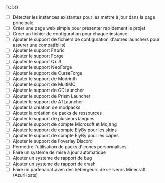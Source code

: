 TODO :

- [ ] Détecter les instances existantes pour les mettre à jour dans la page principale
- [ ] Créer une page web simple pour présenter rapidement le projet
- [ ] Créer un fichier de configuration pour chaque instance
- [ ] Ajouter le support de fichiers de configuration d'autres launchers pour assurer une compatibilité
- [ ] Ajouter le support Fabric
- [ ] Ajouter le support Forge
- [ ] Ajouter le support Quilt
- [ ] Ajouter le support NeoForge
- [ ] Ajouter le support de CurseForge
- [ ] Ajouter le support de Modrinth
- [ ] Ajouter le support de MultiMC
- [ ] Ajouter le support de GDLauncher
- [ ] Ajouter le support de Prism Launcher
- [ ] Ajouter le support de ATLauncher
- [ ] Ajouter la création de modpacks
- [ ] Ajouter la création de packs de ressources
- [ ] Ajouter le support de plusieurs langues
- [ ] Ajouter le support de compte Microsoft et Mojang
- [ ] Ajouter le support de compte ElyBy pour les skins
- [ ] Ajouter le support de compte ElyBy pour les capes
- [ ] Ajouter le support de l'overlay Discord
- [ ] Permettre l'utilisation de packs d'icones personnalisés
- [ ] Faire un système de mise à jour automatique
- [ ] Ajouter un système de rapport de bug
- [ ] Ajouter un système de rapport de crash
- [ ] Faire un partenariat avec des hébergeurs de serveurs Minecraft (AzurHosts)